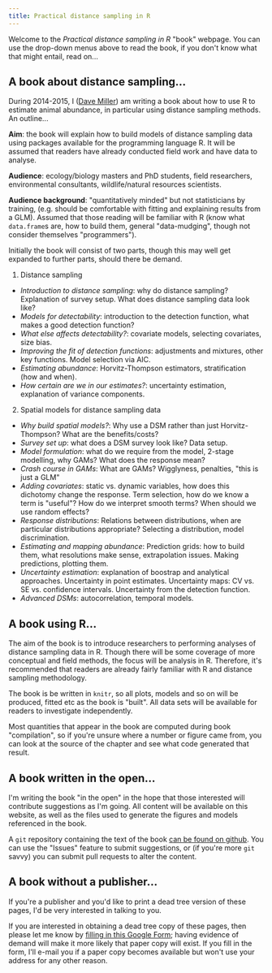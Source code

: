 ```yaml
---
title: Practical distance sampling in R
---
```


Welcome to the *Practical distance sampling in R* "book" webpage. You can use the drop-down menus above to read the book, if you don't know what that might entail, read on...

## A book about distance sampling...

During 2014-2015, I ([Dave Miller](http://converged.yt)) am writing a book about how to use R to estimate animal abundance, in particular using distance sampling methods. An outline...

**Aim**: the book will explain how to build models of distance sampling data using packages available for the programming language R. It will be assumed that readers have already conducted field work and have data to analyse.

**Audience**: ecology/biology masters and PhD students, field researchers, environmental consultants, wildlife/natural resources scientists.

**Audience background**: "quantitatively minded" but not statisticians by training, (e.g. should be comfortable with fitting and explaining results from a GLM). Assumed that those reading will be familiar with R (know what `data.frame`s are, how to build them, general "data-mudging", though not consider themselves "programmers").

Initially the book will consist of two parts, though this may well get expanded to further parts, should there be demand.

1. Distance sampling
  * *Introduction to distance sampling*: why do distance sampling? Explanation of survey setup. What does distance sampling data look like?
  * *Models for detectability*: introduction to the detection function, what makes a good detection function?
  * *What else affects detectability?*: covariate models, selecting covariates, size bias.
  * *Improving the fit of detection functions*: adjustments and mixtures, other key functions. Model selection via AIC.
  * *Estimating abundance*: Horvitz-Thompson estimators, stratification (how and when).
  * *How certain are we in our estimates?*: uncertainty estimation, explanation of variance components.
2. Spatial models for distance sampling data
  * *Why build spatial models?*: Why use a DSM rather than just Horvitz-Thompson? What are the benefits/costs?
  * *Survey set up*: what does a DSM survey look like? Data setup.
  * *Model formulation*: what do we require from the model, 2-stage modelling, why GAMs? What does the response mean?
  * *Crash course in GAMs*: What are GAMs? Wigglyness, penalties, "this is just a GLM"
  * *Adding covariates*: static vs. dynamic variables, how does this dichotomy change the response. Term selection, how do we know a term is "useful"? How do we interpret smooth terms? When should we use random effects?
  * *Response distributions*: Relations between distributions, when are particular distributions appropriate? Selecting a distribution, model discrimination.
  * *Estimating and mapping abundance*: Prediction grids: how to build them, what resolutions make sense, extrapolation issues. Making predictions, plotting them.
  * *Uncertainty estimation*: explanation of boostrap and analytical approaches. Uncertainty in point estimates. Uncertainty maps: CV vs. SE vs. confidence intervals. Uncertainty from the detection function.
  * *Advanced DSMs*: autocorrelation, temporal models.


## A book using R...

The aim of the book is to introduce researchers to performing analyses of distance sampling data in R. Though there will be some coverage of more conceptual and field methods, the focus will be analysis in R. Therefore, it's recommended that readers are already fairly familiar with R and distance sampling methodology.

The book is be written in `knitr`, so all plots, models and so on will be produced, fitted etc as the book is "built". All data sets will be available for readers to investigate independently.

Most quantities that appear in the book are computed during book "compilation", so if you're unsure where a number or figure came from, you can look at the source of the chapter and see what code generated that result.

## A book written in the open...

I'm writing the book "in the open" in the hope that those interested will contribute suggestions as I'm going. All content will be available on this website, as well as the files used to generate the figures and models referenced in the book.

A `git` repository containing the text of the book [can be found on github](http://github.com/dill/RDistanceBook). You can use the "Issues" feature to submit suggestions, or (if you're more `git` savvy) you can submit pull requests to alter the content.


## A book without a publisher...

If you're a publisher and you'd like to print a dead tree version of these pages, I'd be very interested in talking to you.

If you are interested in obtaining a dead tree copy of these pages, then please let me know by [filling in this Google Form](http://google.com); having evidence of demand will make it more likely that paper copy will exist. If you fill in the form, I'll e-mail you if a paper copy becomes available but won't use your address for any other reason.


